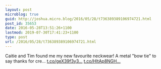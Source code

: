 ```yaml
---
layout: post
microblog: true
guid: http://joshua.micro.blog/2016/05/28/t736389389106974721.html
post_id: 35653
date: 2016-05-28T13:51:26+1100
lastmod: 2019-07-30T17:41:23+1100
type: post
url: /2016/05/28/t736389389106974721.html
---
```

Caitie and Tim found me my new favourite neckwear! A metal "bow tie" to say thanks for cre… [t.co/geX39f3y3...](https://t.co/geX39f3y3L) [t.co/HltAp8NGH...](https://t.co/HltAp8NGHk)
